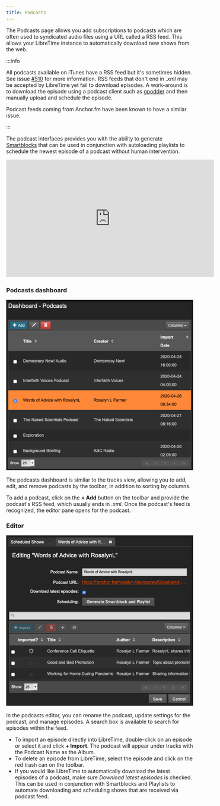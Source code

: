 ```yaml
---
title: Podcasts
---
```


The Podcasts page allows you add subscriptions to podcasts which are often used to syndicated audio files using a URL called a RSS feed. This allows your LibreTime instance to automatically download new shows from the web.

:::info

All podcasts available on iTunes have a RSS feed but it's sometimes hidden. See issue [#510](https://github.com/libretime/libretime/issues/510) for more information. RSS feeds that don't end in _.xml_ may be accepted by LibreTime yet fail to download episodes. A work-around is to download the episode using a podcast client such as [gpodder](https://gpodder.github.io/) and then manually upload and schedule the episode.

Podcast feeds coming from Anchor.fm have been known to have a similar issue.

:::

The podcast interfaces provides you with the ability to generate [Smartblocks](./playlists.md) that can be used in conjunction with autoloading playlists to schedule the newest episode of a podcast without human intervention.

<iframe
    width="560"
    height="315"
    src="https://www.youtube-nocookie.com/embed/g-4UcD8qvR8"
    frameborder="0"
    allow="accelerometer; autoplay; encrypted-media; gyroscope; picture-in-picture"
    allowfullscreen
></iframe>

### Podcasts dashboard

![](./podcasts-podcasts_dashboard.png)

The podcasts dashboard is similar to the tracks view, allowing you to add, edit, and remove
podcasts by the toolbar, in addition to sorting by columns.

To add a podcast, click on the **+ Add** button on the toolbar and provide the podcast's RSS feed, which usually ends in _.xml_.
Once the podcast's feed is recognized, the editor pane opens for the podcast.

### Editor

![](./podcasts-podcasts_editor.png)

In the podcasts editor, you can rename the podcast, update settings for the podcast, and manage episodes.
A search box is available to search for episodes within the feed.

- To import an episode directly into LibreTime, double-click on an episode or select it and click **+ Import**. The podcast will appear under tracks with the Podcast Name as the Album.
- To delete an episode from LibreTime, select the episode and click on the red trash can on the toolbar.
- If you would like LibreTime to automatically download the latest episodes of a podcast, make sure _Download latest episodes_ is checked. This can be used in conjunction with Smartblocks and Playlists to automate downloading and scheduling shows that are received via podcast feed.
